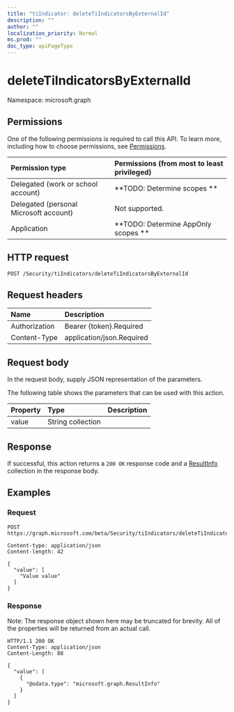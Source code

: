 ```yaml
---
title: "tiIndicator: deleteTiIndicatorsByExternalId"
description: ""
author: ""
localization_priority: Normal
ms.prod: ""
doc_type: apiPageType
---
```


# deleteTiIndicatorsByExternalId

Namespace: microsoft.graph



## Permissions
One of the following permissions is required to call this API. To learn more, including how to choose permissions, see [Permissions](/concepts/permissions-reference.md).

|Permission type|Permissions (from most to least privileged)|
|:---|:---|
|Delegated (work or school account)|**TODO: Determine scopes **|
|Delegated (personal Microsoft account)|Not supported.|
|Application|**TODO: Determine AppOnly scopes **|

## HTTP request
<!-- {
  "blockType": "ignored"
}
-->
``` http
POST /Security/tiIndicators/deleteTiIndicatorsByExternalId
```

## Request headers
|Name|Description|
|:---|:---|
|Authorization|Bearer {token}.Required|
|Content-Type|application/json.Required|

## Request body
In the request body, supply JSON representation of the parameters.

The following table shows the parameters that can be used with this action.

|Property|Type|Description|
|:---|:---|:---|
|value|String collection||



## Response
If successful, this action returns a `200 OK` response code and a [ResultInfo](../resources/resultinfo.md) collection in the response body.

## Examples

### Request
<!-- {
  "blockType": "request",
  "name": "tiindicator_deletetiindicatorsbyexternalid"
}
-->
``` http
POST https://graph.microsoft.com/beta/Security/tiIndicators/deleteTiIndicatorsByExternalId

Content-type: application/json
Content-length: 42

{
  "value": [
    "Value value"
  ]
}
```

### Response
Note: The response object shown here may be truncated for brevity. All of the properties will be returned from an actual call.
<!-- {
  "blockType": "response",
  "truncated": true,
  "@odata.type": "collection(microsoft.graph.resultinfo)"
}
-->
``` http
HTTP/1.1 200 OK
Content-Type: application/json
Content-Length: 88

{
  "value": [
    {
      "@odata.type": "microsoft.graph.ResultInfo"
    }
  ]
}
```

